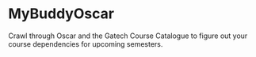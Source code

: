 # MyBuddyOscar
Crawl through Oscar and the Gatech Course Catalogue to figure out your course dependencies for upcoming semesters.
